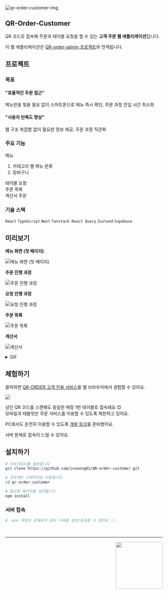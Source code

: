 ![qr-order-customer-img](./docs/src/img/qr-order-customer.png)

## QR-Order-Customer
QR 코드로 접속해 주문과 테이블 요청을 할 수 있는 **고객 주문 웹 애플리케이션**입니다.

이 웹 애플리케이션은 [QR-order-admin 프로젝트](https://github.com/inseong01/QR-order-admin)와 연계됩니다.

## 프로젝트
### 목표
#### "효율적인 주문 접근"    
메뉴판을 찾을 필요 없이 스마트폰으로 메뉴 즉시 확인, 주문 과정 진입 시간 최소화

#### "사용자 만족도 향상"    
웹 구조 복잡함 없이 필요한 정보 제공, 주문 과정 직관화

### 주요 기능 
메뉴
1. 카테고리 별 메뉴 분류
2. 장바구니
   
테이블 요청   
주문 목록    
계산서
주문

### 기술 스택
`React` `TypeScript` `Next` `Tanstack React Query` `Zustand` `Supabase`
## 미리보기
**메뉴 화면 (첫 페이지)**

![메뉴 화면 (첫 페이지)](./docs/src/img/1-menu.png)

**주문 진행 과정**

![주문 진행 과정](./docs/src/img/2-order.png)

**요청 진행 과정**

![요청 진행 과정](./docs/src/img/3-request.png)

**주문 목록**

![주문 목록](./docs/src/img/4-orderList.png)

**계산서**

![계산서](./docs/src/img/5-bill.png)

<details>
  <summary>GIF</summary>

**매뉴 탐색**

![](./docs/src/gif/menu-1-search.gif)

**메뉴 주문**

![](./docs/src/gif/menu-2-pick%20check%20order.gif)

**직원 요청**

![](./docs/src/gif/call-3-list.gif)

**주문목록 확인**

![](./docs/src/gif/order-4-list.gif)

**계산서 확인**

![](./docs/src/gif/bill-5.gif)

</details>

## 체험하기

클릭하면 [QR-ORDER 고객 전용 서비스](https://qr-order-client.vercel.app/1)를 웹 브라우저에서 경험할 수 있어요.    

![](./docs/src/img/table-1-QRcode.png)

상단 QR 코드를 스캔해도 동일한 매장 1번 테이블로 접속돼요 😊   
모바일과 태블릿만 주문 서비스를 이용할 수 있도록 제한하고 있어요.

PC에서도 온전히 이용할 수 있도록 [개발 링크](https://qr-order-client-hrlz01zot-inseongs-projects-ab5eeeed.vercel.app/1)를 준비했어요.

서버 문제로 접속이 느릴 수 있어요. 

## 설치하기
```bash
# 리포지토리를 클론합니다
git clone https://github.com/inseong01/QR-order-customer.git

# 프로젝트 디렉터리로 이동합니다
cd qr-order-customer

# 필요한 패키지를 설치합니다
npm install
```

### 서버 접속
```bash
# .env 파일이 존재하지 않아 서버를 생성/접속할 수 없어요 :(
```

<br />

---

<img src="./docs/src/img/qr-order-logo.png" width="150px" align="right" />